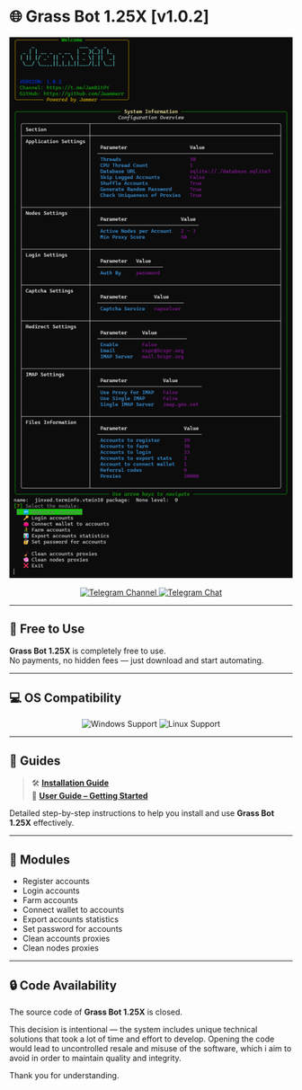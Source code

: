 # 🌐 Grass Bot 1.25X [v1.0.2]

<div align="center">
  <img src="./images/console.png" alt="Grass Bot Bot Console" width="600"/>

  <p align="center">
    <a href="https://t.me/JamBitPY">
      <img src="https://img.shields.io/badge/Telegram-Channel-blue?style=for-the-badge&logo=telegram" alt="Telegram Channel">
    </a>
    <a href="https://t.me/+-4HDHSdBgiYxNGRi">
      <img src="https://img.shields.io/badge/Telegram-Chat-blue?style=for-the-badge&logo=telegram" alt="Telegram Chat">
    </a>
  </p>
</div>

---

## 💸 Free to Use

**Grass Bot 1.25X** is completely free to use.  
No payments, no hidden fees — just download and start automating.

---

## 💻 OS Compatibility

<p align="center">
  <img src="https://img.shields.io/badge/Windows-Supported-0078D6?style=for-the-badge&logo=windows&logoColor=white" alt="Windows Support">
  <img src="https://img.shields.io/badge/Linux-Supported-FCC624?style=for-the-badge&logo=linux&logoColor=black" alt="Linux Support">
</p>


---

## 📘 Guides

> 🛠 **[Installation Guide](https://jammers-organization.gitbook.io/jambit/depin/grass-1.25x/installation)**  
> 📖 **[User Guide – Getting Started](https://jammers-organization.gitbook.io/jambit/depin/grass-1.25x/user-guide-getting-started)**

Detailed step-by-step instructions to help you install and use **Grass Bot 1.25X** effectively.



---

## 🧩 Modules

- Register accounts  
- Login accounts  
- Farm accounts  
- Connect wallet to accounts  
- Export accounts statistics
- Set password for accounts
- Clean accounts proxies  
- Clean nodes proxies  

---
## 🔒 Code Availability

The source code of **Grass Bot 1.25X** is closed.

This decision is intentional — the system includes unique technical solutions that took a lot of time and effort to develop. Opening the code would lead to uncontrolled resale and misuse of the software, which i aim to avoid in order to maintain quality and integrity.

Thank you for understanding.
